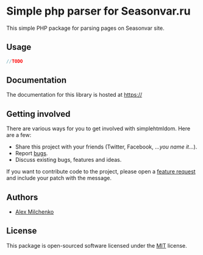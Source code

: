 # Simple php parser for Seasonvar.ru

This simple PHP package for parsing pages on Seasonvar site.

## Usage

```php
//TODO
```
## Documentation

The documentation for this library is hosted at [https://](https://docs/)

## Getting involved

There are various ways for you to get involved with simplehtmldom. Here are  a few:

* Share this project with your friends (Twitter, Facebook, ..._you name it_...).
* Report [bugs](https:///bugs/).
* Discuss existing bugs, features and ideas.

If you want to contribute code to the project, please open a [feature request](https://sourceforge.net/p/simplehtmldom/feature-requests/) and include your patch with the message.

## Authors

* [Alex Milchenko](https://)

## License

This package is open-sourced software licensed under the [MIT](https://opensource.org/licenses/MIT) license.
